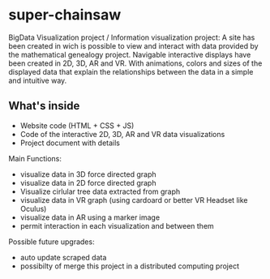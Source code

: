 # super-chainsaw
BigData Visualization project / Information visualization project: A site has been created in wich is possible to view and interact with data provided by the mathematical genealogy project. Navigable interactive displays have been created in 2D, 3D, AR and VR. With animations, colors and sizes of the displayed data that explain the relationships between the data in a simple and intuitive way.

## What's inside
- Website code (HTML + CSS + JS)
- Code of the interactive 2D, 3D, AR and VR data visualizations
- Project document with details

Main Functions:
- visualize data in 3D force directed graph
- visualize data in 2D force directed graph
- Visualize cirlular tree data extracted from graph
- visualize data in VR graph (using cardoard or better VR Headset like Oculus)
- visualize data in AR using a marker image
- permit interaction in each visualization and between them

Possible future upgrades:
- auto update scraped data 
- possibilty of merge this project in a distributed computing project

